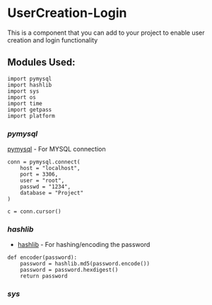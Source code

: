 # UserCreation-Login
This is a component that you can add to your project to enable user creation and login functionality

## Modules Used:
```
import pymysql
import hashlib
import sys
import os
import time
import getpass
import platform 
```
### _pymysql_
[pymysql](https://pypi.org/project/PyMySQL/) - For MYSQL connection
```
conn = pymysql.connect(
    host = "localhost",
    port = 3306,
    user = "root",
    passwd = "1234",
    database = "Project"
)

c = conn.cursor()
```
### _hashlib_
* [hashlib](https://pypi.org/project/hashlib/) - For hashing/encoding the password
```
def encoder(password):
    password = hashlib.md5(password.encode())
    password = password.hexdigest()
    return password
```
### _sys_
